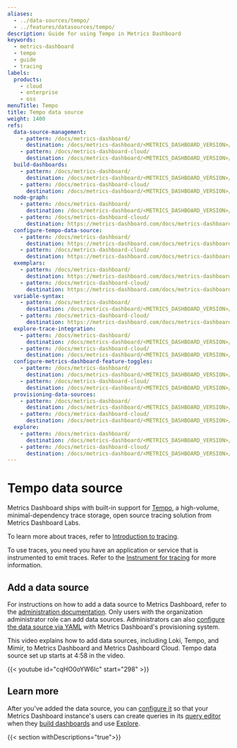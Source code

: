 ```yaml
---
aliases:
  - ../data-sources/tempo/
  - ../features/datasources/tempo/
description: Guide for using Tempo in Metrics Dashboard
keywords:
  - metrics-dashboard
  - tempo
  - guide
  - tracing
labels:
  products:
    - cloud
    - enterprise
    - oss
menuTitle: Tempo
title: Tempo data source
weight: 1400
refs:
  data-source-management:
    - pattern: /docs/metrics-dashboard/
      destination: /docs/metrics-dashboard/<METRICS_DASHBOARD_VERSION>/administration/data-source-management/
    - pattern: /docs/metrics-dashboard-cloud/
      destination: /docs/metrics-dashboard/<METRICS_DASHBOARD_VERSION>/administration/data-source-management/
  build-dashboards:
    - pattern: /docs/metrics-dashboard/
      destination: /docs/metrics-dashboard/<METRICS_DASHBOARD_VERSION>/dashboards/build-dashboards/
    - pattern: /docs/metrics-dashboard-cloud/
      destination: /docs/metrics-dashboard/<METRICS_DASHBOARD_VERSION>/dashboards/build-dashboards/
  node-graph:
    - pattern: /docs/metrics-dashboard/
      destination: /docs/metrics-dashboard/<METRICS_DASHBOARD_VERSION>/panels-visualizations/visualizations/node-graph/
    - pattern: /docs/metrics-dashboard-cloud/
      destination: https://metrics-dashboard.com/docs/metrics-dashboard-cloud/visualizations/panels-visualizations/visualizations/node-graph/
  configure-tempo-data-source:
    - pattern: /docs/metrics-dashboard/
      destination: https://metrics-dashboard.com/docs/metrics-dashboard/<METRICS_DASHBOARD_VERSION>/datasources/tempo/configure-tempo-data-source/#provision-the-data-source
    - pattern: /docs/metrics-dashboard-cloud/
      destination: https://metrics-dashboard.com/docs/metrics-dashboard-cloud/connect-externally-hosted/data-sources/tempo/configure-tempo-data-source/
  exemplars:
    - pattern: /docs/metrics-dashboard/
      destination: https://metrics-dashboard.com/docs/metrics-dashboard/<METRICS_DASHBOARD_VERSION>/fundamentals/exemplars/
    - pattern: /docs/metrics-dashboard-cloud/
      destination: https://metrics-dashboard.com/docs/metrics-dashboard/<METRICS_DASHBOARD_VERSION>/fundamentals/exemplars/
  variable-syntax:
    - pattern: /docs/metrics-dashboard/
      destination: /docs/metrics-dashboard/<METRICS_DASHBOARD_VERSION>/dashboards/variables/variable-syntax/
    - pattern: /docs/metrics-dashboard-cloud/
      destination: https://metrics-dashboard.com/docs/metrics-dashboard-cloud/visualizations/dashboards/variables/variable-syntax/
  explore-trace-integration:
    - pattern: /docs/metrics-dashboard/
      destination: /docs/metrics-dashboard/<METRICS_DASHBOARD_VERSION>/explore/trace-integration/
    - pattern: /docs/metrics-dashboard-cloud/
      destination: /docs/metrics-dashboard/<METRICS_DASHBOARD_VERSION>/explore/trace-integration/
  configure-metrics-dashboard-feature-toggles:
    - pattern: /docs/metrics-dashboard/
      destination: /docs/metrics-dashboard/<METRICS_DASHBOARD_VERSION>/setup-metrics-dashboard/configure-metrics-dashboard/#feature_toggles
    - pattern: /docs/metrics-dashboard-cloud/
      destination: /docs/metrics-dashboard/<METRICS_DASHBOARD_VERSION>/setup-metrics-dashboard/configure-metrics-dashboard/#feature_toggles
  provisioning-data-sources:
    - pattern: /docs/metrics-dashboard/
      destination: /docs/metrics-dashboard/<METRICS_DASHBOARD_VERSION>/administration/provisioning/#data-sources
    - pattern: /docs/metrics-dashboard-cloud/
      destination: /docs/metrics-dashboard/<METRICS_DASHBOARD_VERSION>/administration/provisioning/#data-sources
  explore:
    - pattern: /docs/metrics-dashboard/
      destination: /docs/metrics-dashboard/<METRICS_DASHBOARD_VERSION>/explore/
    - pattern: /docs/metrics-dashboard-cloud/
      destination: /docs/metrics-dashboard/<METRICS_DASHBOARD_VERSION>/explore/
---
```


# Tempo data source

Metrics Dashboard ships with built-in support for [Tempo](https://metrics-dashboard.com/docs/tempo/<TEMPO_VERSION>/), a high-volume, minimal-dependency trace storage, open source tracing solution from Metrics Dashboard Labs.

To learn more about traces, refer to [Introduction to tracing](https://metrics-dashboard.com/docs/tempo/<TEMPO_VERSION>/introduction/).

To use traces, you need you have an application or service that is instrumented to emit traces.
Refer to the [Instrument for tracing](https://metrics-dashboard.com/docs/tempo/<TEMPO_VERSION>/getting-started/instrumentation/) for more information.

## Add a data source

For instructions on how to add a data source to Metrics Dashboard, refer to the [administration documentation](ref:data-source-management).
Only users with the organization administrator role can add data sources.
Administrators can also [configure the data source via YAML](ref:configure-tempo-data-source) with Metrics Dashboard's provisioning system.

This video explains how to add data sources, including Loki, Tempo, and Mimir, to Metrics Dashboard and Metrics Dashboard Cloud. Tempo data source set up starts at 4:58 in the video.

{{< youtube id="cqHO0oYW6Ic" start="298" >}}

## Learn more

After you've added the data source, you can [configure it](./configure-tempo-data-source/) so that your Metrics Dashboard instance's users can create queries in its [query editor](./query-editor/) when they [build dashboards](ref:build-dashboards) and use [Explore](ref:explore).

{{< section withDescriptions="true">}}
